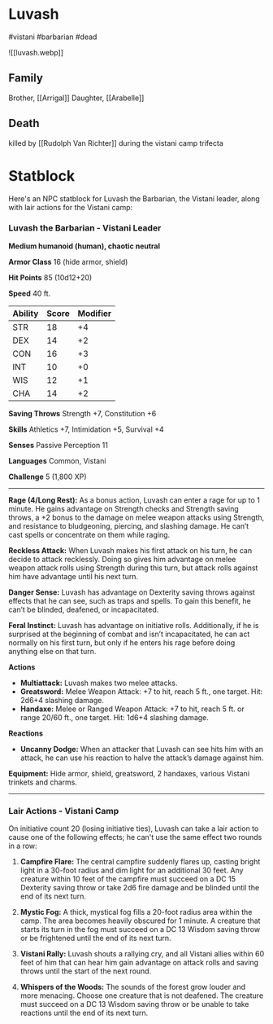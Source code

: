 # Luvash
#vistani #barbarian #dead 

![[luvash.webp]]
## Family
Brother, [[Arrigal]]
Daughter, [[Arabelle]]

## Death
killed by [[Rudolph Van Richter]] during the vistani camp trifecta

# Statblock
Here's an NPC statblock for Luvash the Barbarian, the Vistani leader, along with lair actions for the Vistani camp:

### Luvash the Barbarian - Vistani Leader

**Medium humanoid (human), chaotic neutral**

**Armor Class** 16 (hide armor, shield)

**Hit Points** 85 (10d12+20)

**Speed** 40 ft.

| Ability | Score | Modifier |
|---------|-------|----------|
| STR     | 18    | +4       |
| DEX     | 14    | +2       |
| CON     | 16    | +3       |
| INT     | 10    | +0       |
| WIS     | 12    | +1       |
| CHA     | 14    | +2       |

**Saving Throws** Strength +7, Constitution +6

**Skills** Athletics +7, Intimidation +5, Survival +4

**Senses** Passive Perception 11

**Languages** Common, Vistani

**Challenge** 5 (1,800 XP)

---

**Rage (4/Long Rest):** As a bonus action, Luvash can enter a rage for up to 1 minute. He gains advantage on Strength checks and Strength saving throws, a +2 bonus to the damage on melee weapon attacks using Strength, and resistance to bludgeoning, piercing, and slashing damage. He can’t cast spells or concentrate on them while raging.

**Reckless Attack:** When Luvash makes his first attack on his turn, he can decide to attack recklessly. Doing so gives him advantage on melee weapon attack rolls using Strength during this turn, but attack rolls against him have advantage until his next turn.

**Danger Sense:** Luvash has advantage on Dexterity saving throws against effects that he can see, such as traps and spells. To gain this benefit, he can’t be blinded, deafened, or incapacitated.

**Feral Instinct:** Luvash has advantage on initiative rolls. Additionally, if he is surprised at the beginning of combat and isn’t incapacitated, he can act normally on his first turn, but only if he enters his rage before doing anything else on that turn.

**Actions**

- **Multiattack:** Luvash makes two melee attacks.
- **Greatsword:** Melee Weapon Attack: +7 to hit, reach 5 ft., one target. Hit: 2d6+4 slashing damage.
- **Handaxe:** Melee or Ranged Weapon Attack: +7 to hit, reach 5 ft. or range 20/60 ft., one target. Hit: 1d6+4 slashing damage.

**Reactions**

- **Uncanny Dodge:** When an attacker that Luvash can see hits him with an attack, he can use his reaction to halve the attack’s damage against him.

**Equipment:** Hide armor, shield, greatsword, 2 handaxes, various Vistani trinkets and charms.

---

### Lair Actions - Vistani Camp

On initiative count 20 (losing initiative ties), Luvash can take a lair action to cause one of the following effects; he can't use the same effect two rounds in a row:

1. **Campfire Flare:** The central campfire suddenly flares up, casting bright light in a 30-foot radius and dim light for an additional 30 feet. Any creature within 10 feet of the campfire must succeed on a DC 15 Dexterity saving throw or take 2d6 fire damage and be blinded until the end of its next turn.

2. **Mystic Fog:** A thick, mystical fog fills a 20-foot radius area within the camp. The area becomes heavily obscured for 1 minute. A creature that starts its turn in the fog must succeed on a DC 13 Wisdom saving throw or be frightened until the end of its next turn.

3. **Vistani Rally:** Luvash shouts a rallying cry, and all Vistani allies within 60 feet of him that can hear him gain advantage on attack rolls and saving throws until the start of the next round.

4. **Whispers of the Woods:** The sounds of the forest grow louder and more menacing. Choose one creature that is not deafened. The creature must succeed on a DC 13 Wisdom saving throw or be unable to take reactions until the end of its next turn.